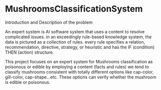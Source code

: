 # MushroomsClassificationSystem

Introduction and Description of the problem

An expert system is AI software system that uses a content to resolve complicated issues. in an exceedingly rule-based knowledge system, the data is pictured as a collection of rules. every rule specifies a relation, recommendation, directive, strategy, or heuristic and has the IF (condition) THEN (action) structure.

This project focuses on an expert system for Mushrooms classification as poisonous or edible by employing a content (facts and rules) we tend to classify mushrooms consistent with totally different options like cap-color, gill-color, cap-shape...etc. These options can verify whether the mushroom is edible or poisonous.

